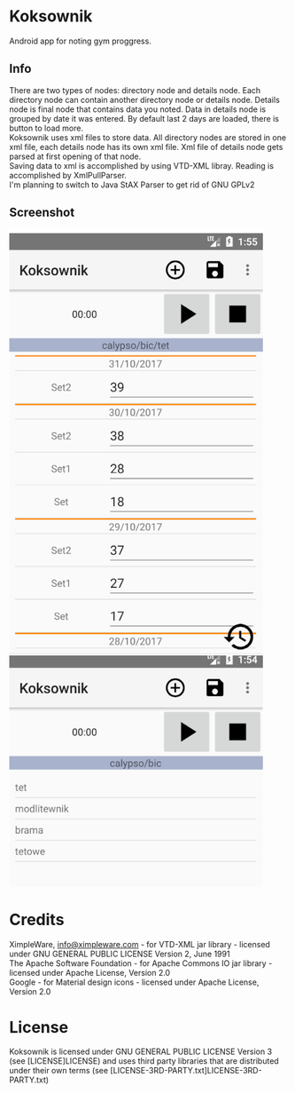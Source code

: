 # Koksownik
Android app for noting gym proggress.<br />

## Info
There are two types of nodes: directory node and details node. Each directory node can contain another directory node or details node.
Details node is final node that contains data you noted. Data in details node is grouped by date it was entered. By default last 2 days are loaded, there is button to load more.<br />
Koksownik uses xml files to store data. All directory nodes are stored in one xml file, each details node has its own xml file. Xml file of details node gets parsed at first opening of that node.<br />
Saving data to xml is accomplished by using VTD-XML libray. Reading is accomplished by XmlPullParser. <br />
I'm planning to switch to Java StAX Parser to get rid of GNU GPLv2<br />

## Screenshot
![Screenshot1](./screen1.png)<br />
![Screenshot2](./screen2.png)<br />

# Credits
XimpleWare, info@ximpleware.com - for VTD-XML jar library - licensed under GNU GENERAL PUBLIC LICENSE Version 2, June 1991<br />
The Apache Software Foundation - for Apache Commons IO jar library - licensed under Apache License, Version 2.0<br />
Google - for Material design icons - licensed under Apache License, Version 2.0<br />

# License
Koksownik is licensed under GNU GENERAL PUBLIC LICENSE Version 3 (see [LICENSE]LICENSE) and uses third party libraries that are distributed under their own terms (see [LICENSE-3RD-PARTY.txt]LICENSE-3RD-PARTY.txt)
